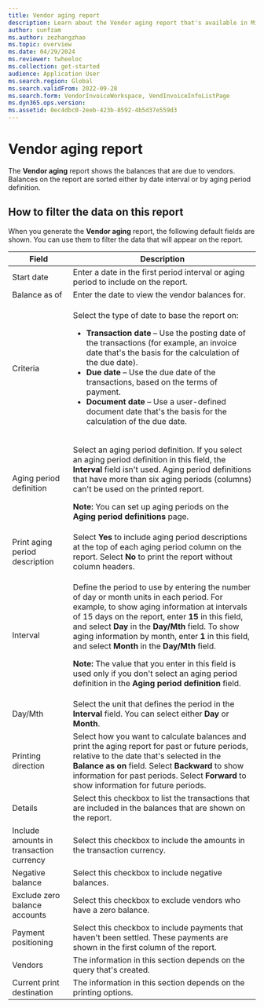 ```yaml
---
title: Vendor aging report
description: Learn about the Vendor aging report that's available in Microsoft Dynamics 365 Finance, including a table that defines various fields.
author: sunfzam
ms.author: zezhangzhao
ms.topic: overview
ms.date: 04/29/2024
ms.reviewer: twheeloc
ms.collection: get-started
audience: Application User
ms.search.region: Global
ms.search.validFrom: 2022-09-28
ms.search.form: VendorInvoiceWorkspace, VendInvoiceInfoListPage
ms.dyn365.ops.version: 
ms.assetid: 0ec4dbc0-2eeb-423b-8592-4b5d37e559d3
---
```


# Vendor aging report

The **Vendor aging** report shows the balances that are due to vendors. Balances on the report are sorted either by date interval or by aging period definition.

## How to filter the data on this report

When you generate the **Vendor aging** report, the following default fields are shown. You can use them to filter the data that will appear on the report. 


| Field | Description |
|-------|-------------| 
| Start date | Enter a date in the first period interval or aging period to include on the report. |
| Balance as of | Enter the date to view the vendor balances for. |
| Criteria | <p>Select the type of date to base the report on:</p><ul><li>**Transaction date** – Use the posting date of the transactions (for example, an invoice date that's the basis for the calculation of the due date).</li><li>**Due date** – Use the due date of the transactions, based on the terms of payment.</li><li>**Document date** – Use a user-defined document date that's the basis for the calculation of the due date.</li></ul> |
| Aging period definition | <p>Select an aging period definition. If you select an aging period definition in this field, the **Interval** field isn't used. Aging period definitions that have more than six aging periods (columns) can't be used on the printed report.</p><p>**Note:** You can set up aging periods on the **Aging period definitions** page.<p> |
| Print aging period description | Select **Yes** to include aging period descriptions at the top of each aging period column on the report. Select **No** to print the report without column headers. |
| Interval | <p>Define the period to use by entering the number of day or month units in each period. For example, to show aging information at intervals of 15 days on the report, enter **15** in this field, and select **Day** in the **Day/Mth** field. To show aging information by month, enter **1** in this field, and select **Month** in the **Day/Mth** field.</p><p>**Note:** The value that you enter in this field is used only if you don't select an aging period definition in the **Aging period definition** field.<p> |
| Day/Mth | Select the unit that defines the period in the **Interval** field. You can select either **Day** or **Month**. |
| Printing direction | Select how you want to calculate balances and print the aging report for past or future periods, relative to the date that's selected in the **Balance as on** field. Select **Backward** to show information for past periods. Select **Forward** to show information for future periods. |
| Details | Select this checkbox to list the transactions that are included in the balances that are shown on the report. |
| Include amounts in transaction currency | Select this checkbox to include the amounts in the transaction currency. |
| Negative balance | Select this checkbox to include negative balances. |
| Exclude zero balance accounts | Select this checkbox to exclude vendors who have a zero balance. |
| Payment positioning | Select this checkbox to include payments that haven't been settled. These payments are shown in the first column of the report. |
| Vendors | The information in this section depends on the query that's created. |
| Current print destination | The information in this section depends on the printing options. | 
